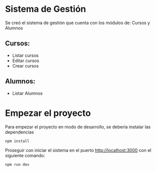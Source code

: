 # Sistema de Gestión

Se creó el sistema de gestión que cuenta con los módulos de: Cursos y Alumnos

## Cursos:
- Listar cursos
- Editar cursos
- Crear cursos

## Alumnos:
- Listar Alumnos

# Empezar el proyecto

Para empezar el proyecto en modo de desarrollo, se debería instalar las dependencias

```bash
npm install
```

Proseguir con iniciar el sistema en el puerto [http://localhost:3000](http://localhost:3000) con el siguiente comando:

```bash
npm run dev
```

